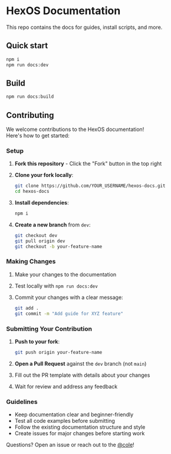 # HexOS Documentation
This repo contains the docs for guides, install scripts, and more. 

## Quick start
```bash
npm i
npm run docs:dev
```

## Build
```bash
npm run docs:build
```

## Contributing

We welcome contributions to the HexOS documentation!  
Here's how to get started:

### Setup

1. **Fork this repository** - Click the "Fork" button in the top right
2. **Clone your fork locally**:

    ```bash
   git clone https://github.com/YOUR_USERNAME/hexos-docs.git
   cd hexos-docs
   ```

4. **Install dependencies**:

   ```bash
   npm i
   ```

5. **Create a new branch** from `dev`:

   ```bash
   git checkout dev
   git pull origin dev
   git checkout -b your-feature-name
   ```

### Making Changes

1. Make your changes to the documentation
2. Test locally with `npm run docs:dev`
3. Commit your changes with a clear message:
 
   ```bash
   git add .
   git commit -m "Add guide for XYZ feature"
   ```

### Submitting Your Contribution

1. **Push to your fork**:

    ```bash
   git push origin your-feature-name
   ```

3. **Open a Pull Request** against the `dev` branch (not `main`)
4. Fill out the PR template with details about your changes
5. Wait for review and address any feedback

### Guidelines

- Keep documentation clear and beginner-friendly
- Test all code examples before submitting
- Follow the existing documentation structure and style
- Create issues for major changes before starting work

Questions? Open an issue or reach out to the [@cole](https://hub.hexos.com/profile/27801-csmanel/)!
